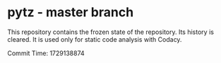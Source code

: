 # pytz - master branch

This repository contains the frozen state of the repository.
Its history is cleared. It is used only for static code
analysis with Codacy.

Commit Time: 1729138874
